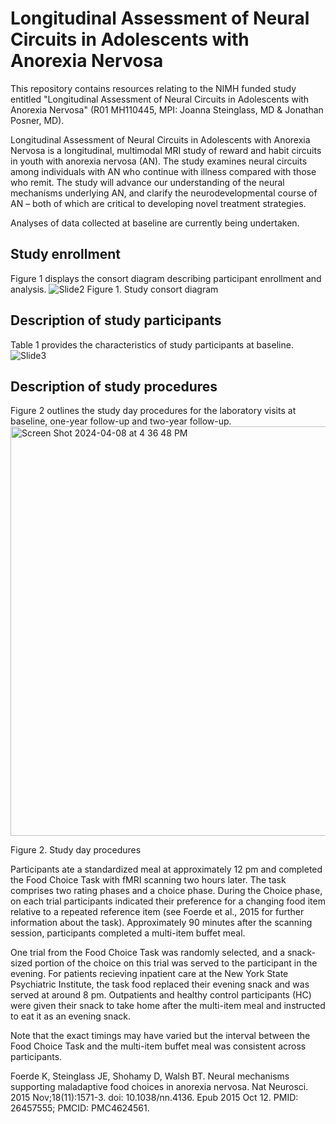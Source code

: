 # Longitudinal Assessment of Neural Circuits in Adolescents with Anorexia Nervosa
This repository contains resources relating to the NIMH funded study entitled "Longitudinal Assessment of Neural Circuits in Adolescents with Anorexia Nervosa" (R01 MH110445, MPI: Joanna Steinglass, MD & Jonathan Posner, MD).

Longitudinal Assessment of Neural Circuits in Adolescents with Anorexia Nervosa is a longitudinal, multimodal MRI study of reward and habit circuits in youth with anorexia nervosa (AN). The study examines neural circuits among individuals with AN who continue with illness compared with those who remit. The study will advance our understanding of the neural mechanisms underlying AN, and clarify the neurodevelopmental course of AN – both of which are critical to developing novel treatment strategies.

Analyses of data collected at baseline are currently being undertaken.

## Study enrollment

Figure 1 displays the consort diagram describing participant enrollment and analysis.
![Slide2](https://user-images.githubusercontent.com/121979841/210651477-ef51c480-8c38-4b3f-9e42-c4db2423da19.jpeg)
Figure 1. Study consort diagram


## Description of study participants

Table 1 provides the characteristics of study participants at baseline.
![Slide3](https://user-images.githubusercontent.com/121979841/210652730-d4da0308-e0e3-4647-9795-6b508b29bbfe.jpeg)

## Description of study procedures
Figure 2 outlines the study day procedures for the laboratory visits at baseline, one-year follow-up and two-year follow-up.
<img width="655" alt="Screen Shot 2024-04-08 at 4 36 48 PM" src="https://github.com/Columbia-Center-for-EDs/Longitudinal-Assessment-of-Teens-with-Anorexia-Nervosa/assets/121979841/61b3a1c6-6905-415f-ab12-e622df82fa5f">

Figure 2. Study day procedures

Participants ate a standardized meal at approximately 12 pm and completed the Food Choice Task with fMRI scanning two hours later. The task comprises two rating phases and a choice phase. During the Choice phase, on each trial participants indicated their preference for a changing food item relative to a repeated reference item (see Foerde et al., 2015 for further information about the task). Approximately 90 minutes after the scanning session, participants completed a multi-item buffet meal. 

One trial from the Food Choice Task was randomly selected, and a snack-sized portion of the choice on this trial was served to the participant in the evening. For patients recieving inpatient care at the New York State Psychiatric Institute, the task food replaced their evening snack and was served at around 8 pm. Outpatients and healthy control participants (HC) were given their snack to take home after the multi-item meal and instructed to eat it as an evening snack.

Note that the exact timings may have varied but the interval between the Food Choice Task and the multi-item buffet meal was consistent across participants.


Foerde K, Steinglass JE, Shohamy D, Walsh BT. Neural mechanisms supporting maladaptive food choices in anorexia nervosa. Nat Neurosci. 2015 Nov;18(11):1571-3. doi: 10.1038/nn.4136. Epub 2015 Oct 12. PMID: 26457555; PMCID: PMC4624561.
